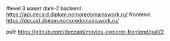 #level 3
макет dark-2
backend: https://api.decaid.diplom.nomoredomainswork.ru/
frontend: https://decaid.diplom.nomoredomainswork.ru/

pull: https://github.com/deccaid/movies-explorer-frontend/pull/2
